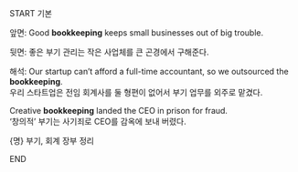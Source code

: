 START
기본

앞면:
Good **bookkeeping** keeps small businesses out of big trouble.

뒷면:
좋은 부기 관리는 작은 사업체를 큰 곤경에서 구해준다.

해석:
Our startup can’t afford a full-time accountant, so we outsourced the **bookkeeping**.  
우리 스타트업은 전임 회계사를 둘 형편이 없어서 부기 업무를 외주로 맡겼다.

Creative **bookkeeping** landed the CEO in prison for fraud.  
‘창의적’ 부기는 사기죄로 CEO를 감옥에 보내 버렸다.

{명} 부기, 회계 장부 정리
<!--ID: 1744881334103-->
END